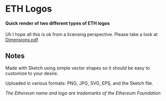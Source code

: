 ETH Logos
====================
#### Quick render of two different types of ETH logos
Uh I hope all this is ok from a licensing perspective. Please take a look at [Dimensions.pdf](Dimensions.pdf)

## Notes
Made with Sketch using simple vector shapes so it should be easy to customize to your desire.

Uploaded in various formats: PNG, JPG, SVG, EPS, and the Sketch file.


*The Ethereum name and logo are trademarks of the Ethereum Foundation*
